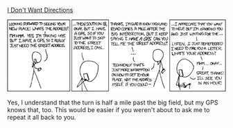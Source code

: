 [I Don't Want Directions](https://xkcd.com/783)

![I Don't Want Directions](./random_comic.png)

Yes, I understand that the turn is half a mile past the big field, but my GPS knows that, too.  This would be easier if you weren't about to ask me to repeat it all back to you.


